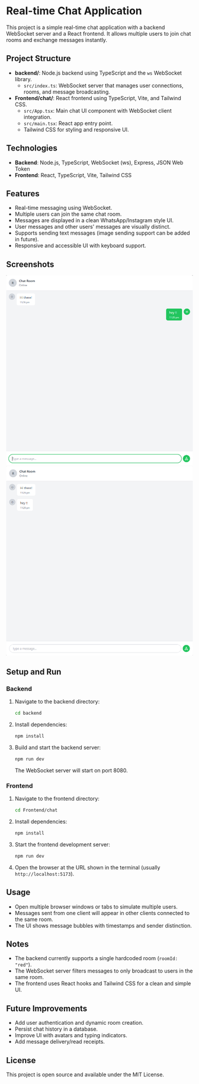 # Real-time Chat Application

This project is a simple real-time chat application with a backend WebSocket server and a React frontend. It allows multiple users to join chat rooms and exchange messages instantly.

## Project Structure

- **backend/**: Node.js backend using TypeScript and the `ws` WebSocket library.
  - `src/index.ts`: WebSocket server that manages user connections, rooms, and message broadcasting.
- **Frontend/chat/**: React frontend using TypeScript, Vite, and Tailwind CSS.
  - `src/App.tsx`: Main chat UI component with WebSocket client integration.
  - `src/main.tsx`: React app entry point.
  - Tailwind CSS for styling and responsive UI.

## Technologies

- **Backend**: Node.js, TypeScript, WebSocket (ws), Express, JSON Web Token
- **Frontend**: React, TypeScript, Vite, Tailwind CSS

## Features

- Real-time messaging using WebSocket.
- Multiple users can join the same chat room.
- Messages are displayed in a clean WhatsApp/Instagram style UI.
- User messages and other users' messages are visually distinct.
- Supports sending text messages (image sending support can be added in future).
- Responsive and accessible UI with keyboard support.

## Screenshots

![Chat Interface Screenshot 1](img/Screenshot%202025-09-01%20232650.png)
![Chat Interface Screenshot 2](img/Screenshot%202025-09-01%20232702.png)


## Setup and Run

### Backend

1. Navigate to the backend directory:
   ```bash
   cd backend
   ```

2. Install dependencies:
   ```bash
   npm install
   ```

3. Build and start the backend server:
   ```bash
   npm run dev
   ```

   The WebSocket server will start on port 8080.

### Frontend

1. Navigate to the frontend directory:
   ```bash
   cd Frontend/chat
   ```

2. Install dependencies:
   ```bash
   npm install
   ```

3. Start the frontend development server:
   ```bash
   npm run dev
   ```

4. Open the browser at the URL shown in the terminal (usually `http://localhost:5173`).

## Usage

- Open multiple browser windows or tabs to simulate multiple users.
- Messages sent from one client will appear in other clients connected to the same room.
- The UI shows message bubbles with timestamps and sender distinction.

## Notes

- The backend currently supports a single hardcoded room (`roomId: "red"`).
- The WebSocket server filters messages to only broadcast to users in the same room.
- The frontend uses React hooks and Tailwind CSS for a clean and simple UI.

## Future Improvements

- Add user authentication and dynamic room creation.
- Persist chat history in a database.
- Improve UI with avatars and typing indicators.
- Add message delivery/read receipts.

## License

This project is open source and available under the MIT License.
